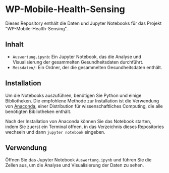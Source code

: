 # WP-Mobile-Health-Sensing

Dieses Repository enthält die Daten und Jupyter Notebooks für das Projekt "WP-Mobile-Health-Sensing".

## Inhalt

- `Auswertung.ipynb`: Ein Jupyter Notebook, das die Analyse und Visualisierung der gesammelten Gesundheitsdaten durchführt.
- `Messdaten/`: Ein Ordner, der die gesammelten Gesundheitsdaten enthält.

## Installation

Um die Notebooks auszuführen, benötigen Sie Python und einige Bibliotheken. Die empfohlene Methode zur Installation ist die Verwendung von [Anaconda](https://www.anaconda.com/products/distribution), einer Distribution für wissenschaftliches Computing, die alle benötigten Bibliotheken enthält.

Nach der Installation von Anaconda können Sie das Notebook starten, indem Sie zuerst ein Terminal öffnen, in das Verzeichnis dieses Repositories wechseln und dann `jupyter notebook` eingeben.

## Verwendung

Öffnen Sie das Jupyter Notebook `Auswertung.ipynb` und führen Sie die Zellen aus, um die Analyse und Visualisierung der Daten zu sehen.



